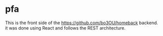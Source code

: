 # pfa
This is the front side of the https://github.com/bo3OU/homeback backend.
it was done using React and follows the REST architecture.

